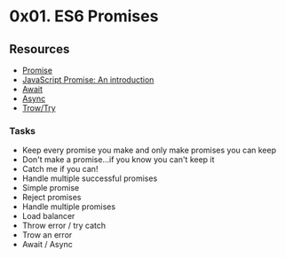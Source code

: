 # 0x01. ES6 Promises

## Resources
- [Promise](https://intranet.alxswe.com/rltoken/8IEjDdrFqrfsXUV9frNmKA)
- [JavaScript Promise: An introduction](https://web.dev/promises/)
- [Await](https://developer.mozilla.org/en-US/docs/Web/JavaScript/Reference/Operators/await)
- [Async](https://intranet.alxswe.com/rltoken/QZMWLFR29PO2bVOS4_8j5Q)
- [Trow/Try](https://intranet.alxswe.com/rltoken/TXqH5zA1NSVCwCoyr1cNxg)

### Tasks
- Keep every promise you make and only make promises you can keep
- Don't make a promise...if you know you can't keep it
- Catch me if you can!
- Handle multiple successful promises
- Simple promise
- Reject promises
- Handle multiple promises
- Load balancer
- Throw error / try catch
- Trow an error
- Await / Async

